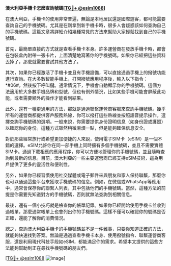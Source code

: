 **澳大利亞手機卡怎麽查詢號碼[[TG💪+ @esim1088](https://t.me/s/esim1088)]**

在澳大利亞，手機卡的使用非常普遍，無論是本地居民還是國際遊客，都可能需要查詢自己的手機號碼。尤其是在剛拿到新手機卡時，很多人會疑惑該如何查詢自己的手機號碼。這篇文章將詳細介紹幾種常見的方法來幫助大家輕鬆找到自己的手機號碼。

首先，最簡單直接的方式就是查看手機卡本身。許多運營商在發放手機卡時，都會在包裝盒內附帶一張卡片，上面清楚地寫著你的手機號碼。如果你已經把這些資料丟掉了，那麼就需要嘗試其他方法了。

其次，如果你已經激活了手機卡並且有手機設備，可以直接通過手機上的撥號功能進行查詢。在大多數智能手機上，打開撥號應用程序後，輸入以下指令：*#06#，然後按下呼叫鍵。通常情況下，手機會自動顯示你的手機號碼。這個方法適用於大多數手機品牌和型號，但也有例外情況，比如某些手機可能會屏蔽此功能，或者需要額外的操作才能看到結果。

此外，還有一種更通用的方法，那就是通過聯繫運營商客服來查詢手機號碼。幾乎所有的運營商都提供客戶服務熱線，你可以撥打這些熱線並按照語音提示操作，選擇查詢手機號碼的選項。一般來說，你需要提供身份證明信息（如身份證或護照）以確認你的身份。這種方式雖然稍微麻煩一點，但是能夠確保信息安全。

對於那些經常旅行或希望更加便捷的人來說，使用電子SIM卡（eSIM）是一個不錯的選擇。eSIM允許你在同一部手機上同時擁有多個手機號碼，並且不需要實體SIM卡。通過下載相應的應用程序，你可以方便地管理你的手機號碼，並且隨時查詢到最新的信息。目前，澳大利亞的一些主要運營商已經支持eSIM技術，這為用戶提供了更多的靈活性和便利性。

另外，如果你已經習慣使用社交媒體或電子郵件來與朋友和家人保持聯繫，那麼你也可以通過這些平台來獲取手機號碼的信息。例如，在微信或WhatsApp等應用中，通常會保存你的聯繫人列表，其中包括他們的手機號碼。當然，這種方法的前提是你需要先知道對方的手機號碼，否則就無法查詢到相關信息。

最後，還有一個小技巧就是檢查你的帳單記錄。如果你已經開始使用手機卡並收到過帳單，那麼通常帳單上也會列出你的手機號碼。這樣不僅可以確認你的號碼是否正確，還能了解你的消費情況。

總之，查詢澳大利亞手機卡的手機號碼並不是一件難事，只要你知道正確的方法，就能夠快速找到答案。無論是通過查看手機卡本身、使用撥號指令、聯繫運營商客服，還是利用現代科技手段如eSIM，都能滿足你的需求。希望本文提供的這些方法能夠幫助到正在尋找手機號碼的朋友們。

[[TG💪+ @esim1088](https://t.me/s/esim1088) ![Image](https://i.postimg.cc/4NQfJmqS/Snipaste-2025-05-13-00-14-12.png)]